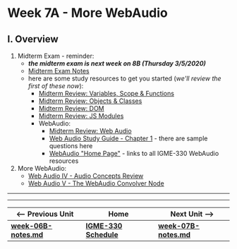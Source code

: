 # Week 7A - More WebAudio

## I. Overview
1) Midterm Exam - reminder: 
    - ***the midterm exam is next week on 8B (Thursday 3/5/2020)*** 
    - [Midterm Exam Notes](../exams/midterm-exam-review.md)
    - here are some study resources to get you started (*we'll review the first of these now*):
      - [Midterm Review: Variables, Scope & Functions](../exams/midterm-variables-scope-functions-review.md)
      - [Midterm Review: Objects & Classes](../exams/midterm-objects-classes-review.md)
      - [Midterm Review: DOM](../exams/midterm-dom-review.md)
      - [Midterm Review: JS Modules](../exams/midterm-js-modules-review.md)
      - WebAudio:
        - [Midterm Review: Web Audio](../exams/midterm-webaudio-review.md)
        - [Web Audio Study Guide - Chapter 1](https://github.com/tonethar/IGME-330-Master/blob/master/notes/web-audio-chapter-1.md) - there are sample questions here
         - [WebAudio "Home Page"](https://github.com/tonethar/IGME-330-Master/blob/master/notes/web-audio-visualizer-home.md)   -  links to all IGME-330 WebAudio resources
2) More WebAudio:
    - [Web Audio IV - Audio Concepts Review](https://github.com/tonethar/IGME-330-Master/blob/master/notes/demo-web-audio-4.md)
    - [Web Audio V - The WebAudio Convolver Node](https://github.com/tonethar/IGME-330-Master/blob/master/notes/demo-web-audio-5.md)
  



<hr><hr>

| <-- Previous Unit | Home | Next Unit -->
| --- | --- | --- 
| [**week-06B-notes.md**](week-06B-notes.md)     |  [**IGME-330 Schedule**](../schedule.md) | [**week-07B-notes.md**](week-07B-notes.md)
